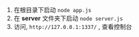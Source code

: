 1. 在根目录下启动 `node app.js`
2. 在 **server** 文件夹下启动 `node server.js`
3. 访问, `http://127.0.0.1:1337/` , 查看控制台